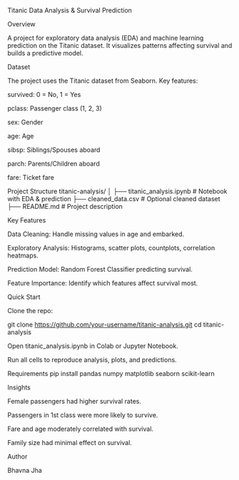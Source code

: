 Titanic Data Analysis & Survival Prediction

Overview

A project for exploratory data analysis (EDA) and machine learning prediction on the Titanic dataset.
It visualizes patterns affecting survival and builds a predictive model.

Dataset

The project uses the Titanic dataset from Seaborn. Key features:

survived: 0 = No, 1 = Yes

pclass: Passenger class (1, 2, 3)

sex: Gender

age: Age

sibsp: Siblings/Spouses aboard

parch: Parents/Children aboard

fare: Ticket fare

Project Structure
titanic-analysis/
│
├── titanic_analysis.ipynb    # Notebook with EDA & prediction
├── cleaned_data.csv          # Optional cleaned dataset
├── README.md                 # Project description

Key Features

Data Cleaning: Handle missing values in age and embarked.

Exploratory Analysis: Histograms, scatter plots, countplots, correlation heatmaps.

Prediction Model: Random Forest Classifier predicting survival.

Feature Importance: Identify which features affect survival most.

Quick Start

Clone the repo:

git clone https://github.com/your-username/titanic-analysis.git
cd titanic-analysis


Open titanic_analysis.ipynb in Colab or Jupyter Notebook.

Run all cells to reproduce analysis, plots, and predictions.

Requirements
pip install pandas numpy matplotlib seaborn scikit-learn

Insights

Female passengers had higher survival rates.

Passengers in 1st class were more likely to survive.

Fare and age moderately correlated with survival.

Family size had minimal effect on survival.

Author

Bhavna Jha
